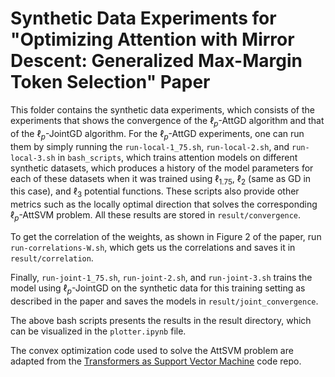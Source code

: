 # Synthetic Data Experiments for "Optimizing Attention with Mirror Descent: Generalized Max-Margin Token Selection" Paper

This folder contains the synthetic data experiments, which consists of the experiments that shows the convergence of the $\ell_p$-AttGD algorithm and that of the $\ell_p$-JointGD algorithm. For the $\ell_p$-AttGD experiments, one can run them by simply running the `run-local-1_75.sh`, `run-local-2.sh`, and `run-local-3.sh` in `bash_scripts`, which trains attention models on different synthetic datasets, which produces a history of the model parameters for each of these datasets when it was trained using $\ell_{1.75}$, $\ell_2$ (same as GD in this case), and $\ell_3$ potential functions. These scripts also provide other metrics such as the locally optimal direction that solves the corresponding $\ell_p$-AttSVM problem. All these results are stored in `result/convergence`.

To get the correlation of the weights, as shown in Figure 2 of the paper, run `run-correlations-W.sh`, which gets us the correlations and saves it in `result/correlation`.

Finally, `run-joint-1_75.sh`, `run-joint-2.sh`, and `run-joint-3.sh` trains the model using $\ell_p$-JointGD on the synthetic data for this training setting as described in the paper and saves the models in `result/joint_convergence`.

The above bash scripts presents the results in the result directory, which can be visualized in the `plotter.ipynb` file.

The convex optimization code used to solve the AttSVM problem are adapted from the [Transformers as Support Vector Machine](https://github.com/umich-sota/TF-as-SVM) code repo.

